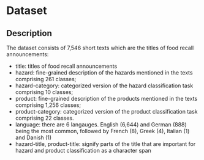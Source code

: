 # Dataset

## Description

The dataset consists of 7,546 short texts which are the titles of food recall announcements:

- title: titles of food recall announcements
- hazard: fine-grained description of the hazards mentioned in the texts comprising 261 classes;
- hazard-category: categorized version of the hazard classification task comprising 10 classes;
- product: fine-grained description of the products mentioned in the texts comprising 1,256 classes;
- product-category: categorized version of the product classification task comprising 22 classes.
- language: there are 6 langauges. English (6,644) and German (888) being the most common, followed by French (8), Greek (4), Italian (1) and Danish (1)
- hazard-title, product-title: signify parts of the title that are important for hazard and product classification as a character span


